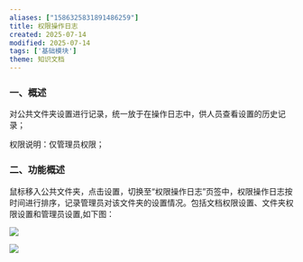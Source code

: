 ```yaml
---
aliases: ["1586325831891486259"]
title: 权限操作日志
created: 2025-07-14
modified: 2025-07-14
tags: ['基础模块']
theme: 知识文档
---
```


### 一、概述

对公共文件夹设置进行记录，统一放于在操作日志中，供人员查看设置的历史记录；

权限说明：仅管理员权限；

### 二、功能概述

鼠标移入公共文件夹，点击设置，切换至“权限操作日志”页签中，权限操作日志按时间进行排序，记录管理员对该文件夹的设置情况。包括文档权限设置、文件夹权限设置和管理员设置,如下图：

![](d164bbe762192a0b00d7cd900590ffbb.jpg)

![](616df4b7d82f8f4e52371e47c5fe6026.jpg)